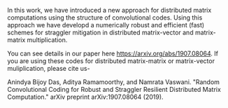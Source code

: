 In this work, we have introduced a new approach for distributed matrix computations using the structure of convolutional codes. Using this approach we have developd a numerically robust and efficient (fast) schemes for straggler mitigation in distributed matrix-vector and matrix-matrix multiplication.


You can see details in our paper here https://arxiv.org/abs/1907.08064. If you are using these codes for distributed matrix-matrix or matrix-vector muliplication, please cite us- 

Anindya Bijoy Das, Aditya Ramamoorthy, and Namrata Vaswani. "Random Convolutional Coding for Robust and Straggler Resilient Distributed Matrix Computation." arXiv preprint arXiv:1907.08064 (2019).
